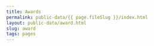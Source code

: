 ```yaml
---
title: Awards
permalink: public-data/{{ page.fileSlug }}/index.html
layout: public-data/award.html
slug: award
tags: pages
---
```



